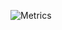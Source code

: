 ![Metrics](https://metrics.lecoq.io/BillyGalbreath?template=classic&base.activity=0&base.community=0&base.repositories=0&base.metadata=0&isocalendar=1&languages=1&notable=1&base.indepth=false&base.hireable=false&isocalendar.duration=half-year&languages.limit=8&languages.threshold=0%25&languages.other=false&languages.colors=github&languages.sections=most-used&languages.indepth=false&languages.analysis.timeout=15&languages.categories=markup%2C%20programming&languages.recent.categories=markup%2C%20programming&languages.recent.load=300&languages.recent.days=14&notable.from=organization&notable.repositories=false&notable.indepth=false&notable.types=commit&config.timezone=America%2FChicago)
